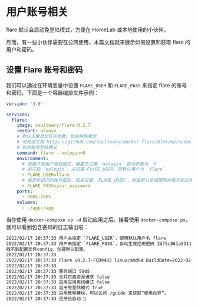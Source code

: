 # 用户账号相关

flare 默认会启动免登陆模式，方便在 HomeLab 或本地使用的小伙伴。

然而，有一些小伙伴需要在公网使用，本篇文档就来展示如何设置和获取 flare 的用户和密码。

## 设置 Flare 账号和密码

我们可以通过在环境变量中设置 `FLARE_USER` 和 `FLARE_PASS` 来指定 flare 的账号和密码，下面是一个容器编排文件示例：

```yaml
version: '3.6'

services:
  flare:
    image: soulteary/flare:0.2.7
    restart: always
    # 默认无需添加任何参数，如有特殊需求
    # 可阅读文档 https://github.com/soulteary/docker-flare/blob/main/docs/advanced-startup.md
    # 启用账号登陆模式
    command: flare --nologin=0
    environment:
      # 如需开启用户登陆模式，需要先设置 `nologin` 启动参数为 `0`
      # 如开启 `nologin`，未设置 FLARE_USER，则默认用户为 `flare`
      - FLARE_USER=flare
      # 指定你自己的账号密码，如未设置 `FLARE_USER`，则会默认生成密码并展示在应用启动日志中
      - FLARE_PASS=your_password
    ports:
      - 5005:5005
    volumes:
      - ./app:/app
```

当你使用 `docker-compose up -d` 启动应用之后，接着使用 `docker-compose ps`，就可以看到包含密码的日志输出啦：

```bash
2022/02/17 20:37:33 用户未指定 `FLARE_USER`，使用默认用户名 flare
2022/02/17 20:37:33 用户未指定 `FLARE_PASS`，自动生成应用密码 2d75c861a5311136
找不到配置文件config，创建默认配置。
2022/02/17 20:37:33 
2022/02/17 20:37:33 Flare v0.2.7-FCD94B3 linux/amd64 BuildDate=2022-02-17T20:19:17+0800
2022/02/17 20:37:33 
2022/02/17 20:37:33 服务端口 5005
2022/02/17 20:37:33 合并页面资源请求 false
2022/02/17 20:37:33 启用应用离线模式 false
2022/02/17 20:37:33 启用免登陆模式 true
2022/02/17 20:37:33 启用教程模块，可以访问 /guide 来获取“使用向导”。
2022/02/17 20:37:33 应用已启动 🚀
```
